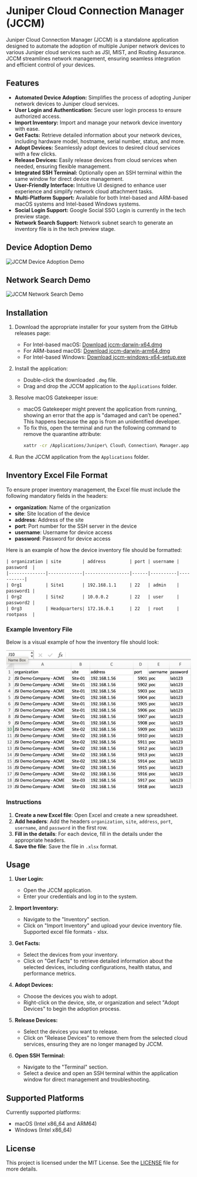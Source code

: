 # Juniper Cloud Connection Manager (JCCM)

Juniper Cloud Connection Manager (JCCM) is a standalone application designed to automate the adoption of multiple Juniper network devices to various Juniper cloud services such as JSI, MIST, and Routing Assurance. JCCM streamlines network management, ensuring seamless integration and efficient control of your devices.

## Features

- **Automated Device Adoption:** Simplifies the process of adopting Juniper network devices to Juniper cloud services.
- **User Login and Authentication:** Secure user login process to ensure authorized access.
- **Import Inventory:** Import and manage your network device inventory with ease.
- **Get Facts:** Retrieve detailed information about your network devices, including hardware model, hostname, serial number, status, and more.
- **Adopt Devices:** Seamlessly adopt devices to desired cloud services with a few clicks.
- **Release Devices:** Easily release devices from cloud services when needed, ensuring flexible management.
- **Integrated SSH Terminal:** Optionally open an SSH terminal within the same window for direct device management.
- **User-Friendly Interface:** Intuitive UI designed to enhance user experience and simplify network cloud attachment tasks.
- **Multi-Platform Support:** Available for both Intel-based and ARM-based macOS systems and Intel-based Windows systems.
- **Social Login Support:** Google Social SSO Login is currently in the tech preview stage.
- **Network Search Support:** Network subnet search to generate an inventory file is in the tech preview stage.

## Device Adoption Demo

![JCCM Device Adoption Demo](./demo/optimized-jccm.gif)

## Network Search Demo
![JCCM Network Search Demo](./demo/jccm-network-search.gif)

## Installation

1. Download the appropriate installer for your system from the GitHub releases page:
   - For Intel-based macOS: [Download jccm-darwin-x64.dmg](https://github.com/Juniper/jccm/releases/latest/download/jccm-darwin-x64.dmg)
   - For ARM-based macOS: [Download jccm-darwin-arm64.dmg](https://github.com/Juniper/jccm/releases/latest/download/jccm-darwin-arm64.dmg)
   - For Intel-based Windows: [Download jccm-windows-x64-setup.exe](https://github.com/Juniper/jccm/releases/latest/download/jccm-windows-x64-setup.exe)

2. Install the application:
   - Double-click the downloaded `.dmg` file.
   - Drag and drop the JCCM application to the `Applications` folder.

3. Resolve macOS Gatekeeper issue:
   - macOS Gatekeeper might prevent the application from running, showing an error that the app is "damaged and can’t be opened." This happens because the app is from an unidentified developer.
   - To fix this, open the terminal and run the following command to remove the quarantine attribute:
     ```bash
     xattr -cr /Applications/Juniper\ Cloud\ Connection\ Manager.app
     ```

4. Run the JCCM application from the `Applications` folder.

## Inventory Excel File Format

To ensure proper inventory management, the Excel file must include the following mandatory fields in the headers:

- **organization**: Name of the organization
- **site**: Site location of the device
- **address**: Address of the site
- **port**: Port number for the SSH server in the device
- **username**: Username for device access
- **password**: Password for device access

Here is an example of how the device inventory file should be formatted:

```plaintext
| organization | site        | address         | port | username | password  |
|--------------|-------------|-----------------|------|----------|-----------|
| Org1         | Site1       | 192.168.1.1     | 22   | admin    | password1 |
| Org2         | Site2       | 10.0.0.2        | 22   | user     | password2 |
| Org3         | Headquarters| 172.16.0.1      | 22   | root     | rootpass  |
```

### Example Inventory File

Below is a visual example of how the inventory file should look:

<img src="./demo/inventory-excel-file.png" alt="Example device inventory file" width="600">

### Instructions

1. **Create a new Excel file**: Open Excel and create a new spreadsheet.
2. **Add headers**: Add the headers `organization`, `site`, `address`, `port`, `username`, and `password` in the first row.
3. **Fill in the details**: For each device, fill in the details under the appropriate headers.
4. **Save the file**: Save the file in `.xlsx` format.


## Usage

1. **User Login:**
   - Open the JCCM application.
   - Enter your credentials and log in to the system.

2. **Import Inventory:**
   - Navigate to the "Inventory" section.
   - Click on "Import Inventory" and upload your device inventory file. Supported excel file formats - xlsx.

3. **Get Facts:**
   - Select the devices from your inventory.
   - Click on "Get Facts" to retrieve detailed information about the selected devices, including configurations, health status, and performance metrics.

4. **Adopt Devices:**
   - Choose the devices you wish to adopt.
   - Right-click on the device, site, or organization and select "Adopt Devices" to begin the adoption process.

5. **Release Devices:**
   - Select the devices you want to release.
   - Click on "Release Devices" to remove them from the selected cloud services, ensuring they are no longer managed by JCCM.

6. **Open SSH Terminal:**
   - Navigate to the "Terminal" section.
   - Select a device and open an SSH terminal within the application window for direct management and troubleshooting.

## Supported Platforms

Currently supported platforms:
- macOS (Intel x86_64 and ARM64)
- Windows (Intel x86_64)

## License

This project is licensed under the MIT License. See the [LICENSE](MIT-license.txt) file for more details.


